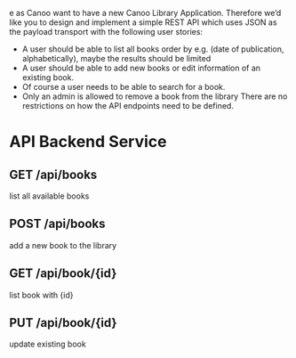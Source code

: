

e as Canoo want to have a new Canoo Library Application. Therefore we’d like you to design and implement a simple REST API which uses JSON as the payload transport with the following user stories:

- A user should be able to list all books order by e.g. (date of publication, alphabetically), maybe the results should be limited
- A user should be able to add new books or edit information of an existing book.
- Of course a user needs to be able to search for a book.
- Only an admin is allowed to remove a book from the library
There are no restrictions on how the API endpoints need to be defined.




# API Backend Service

## GET /api/books
list all available books

## POST /api/books
add a new book to the library

## GET /api/book/{id}
list book with {id}

## PUT /api/book/{id}
update existing book
